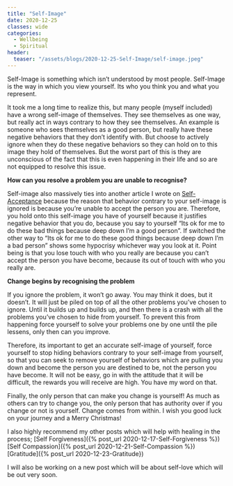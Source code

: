 ```yaml
---
title: "Self-Image"
date: 2020-12-25
classes: wide
categories:
  - Wellbeing
  - Spiritual
header:
  teaser: "/assets/blogs/2020-12-25-Self-Image/self-image.jpeg"
---
```


Self-Image is something which isn’t understood by most people. Self-Image is the way in which you view yourself. Its who you think you and what you represent. 

It took me a long time to realize this, but many people (myself included) have a wrong self-image of themselves. They see themselves as one way, but really act in ways contrary to how they see themselves. An example is someone who sees themselves as a good person, but really have these negative behaviors that they don’t identify with. But choose to actively ignore when they do these negative behaviors so they can hold on to this image they hold of themselves. But the worst part of this is they are unconscious of the fact that this is even happening in their life and so are not equipped to resolve this issue. 

**How can you resolve a problem you are unable to recognise?**

Self-image also massively ties into another article I wrote on [Self-Acceptance]( https://lovehumanity.gitlab.io/wellbeing/spiritual/Self-Accetance/) because the reason that behavior contrary to your self-image is ignored is because you’re unable to accept the person you are. Therefore, you hold onto this self-image you have of yourself because it justifies negative behavior that you do, because you say to yourself “Its ok for me to do these bad things because deep down I’m a good person”. If switched the other way to “Its ok for me to do these good things because deep down I’m a bad person” shows some hypocrisy whichever way you look at it. Point being is that you lose touch with who you really are because you can’t accept the person you have become, because its out of touch with who you really are. 

**Change begins by recognising the problem** 

If you ignore the problem, it won’t go away. You may think it does, but it doesn’t. It will just be piled on top of all the other problems you’ve chosen to ignore. Until it builds up and builds up, and then there is a crash with all the problems you’ve chosen to hide from yourself. To prevent this from happening force yourself to solve your problems one by one until the pile lessens, only then can you improve.

Therefore, its important to get an accurate self-image of yourself, force yourself to stop hiding behaviors contrary to your self-image from yourself, so that you can seek to remove yourself of behaviors which are pulling you down and become the person you are destined to be, not the person you have become. It will not be easy, go in with the attitude that it will be difficult, the rewards you will receive are high. You have my word on that. 

Finally, the only person that can make you change is yourself! As much as others can try to change you, the only person that has authority over if you change or not is yourself. Change comes from within. I wish you good luck on your journey and a Merry Christmas!

I also highly recommend my other posts which will help with healing in the process;
[Self Forgiveness]({% post_url 2020-12-17-Self-Forgiveness %})
[Self Compassion]({% post_url 2020-12-21-Self-Compassion %})
[Gratitude]({% post_url 2020-12-23-Gratitude}) 

I will also be working on a new post which will be about self-love which will be out very soon. 
